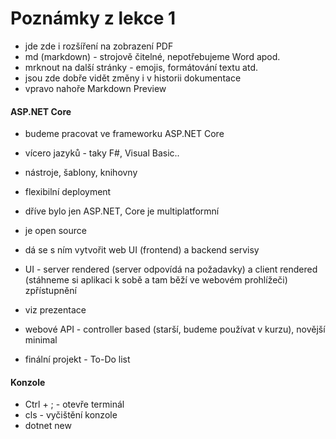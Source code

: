 # Poznámky z lekce 1

- jde zde i rozšíření na zobrazení PDF
- md (markdown) - strojově čitelné, nepotřebujeme Word apod.
- mrknout na další stránky - emojis, formátování textu atd.
- jsou zde dobře vidět změny i v historii dokumentace
- vpravo nahoře Markdown Preview

#### ASP.NET Core
- budeme pracovat ve frameworku ASP.NET Core
- vícero jazyků - taky F#, Visual Basic..
- nástroje, šablony, knihovny
- flexibilní deployment
- dříve bylo jen ASP.NET, Core je multiplatformní
- je open source
- dá se s ním vytvořit web UI (frontend) a backend servisy
- UI - server rendered (server odpovídá na požadavky) a client rendered (stáhneme si aplikaci k sobě a tam běží ve webovém prohlížeči) zpřístupnění
- viz prezentace
- webové API - controller based (starší, budeme používat v kurzu), novější minimal

- finální projekt - To-Do list

#### Konzole
- Ctrl + ; - otevře terminál
- cls - vyčištění konzole
- dotnet new <template name> - přidá nové projetky na základě šablony
- dotnet build - přeložit program
- dotnet run - spustit program (zároveň proběhne i build, pokud ještě není)
- dotnet watch - interaktivní mód
- dotnet test - spustí všechny testy
- dotnet new solution --name FizzBuzz
- dotnet new console --name FizzBuzz
- dotnet sln add FizzBuzz
- dotnet watch
